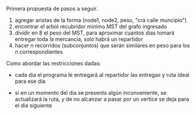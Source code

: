 Primera propuesta de pasos a seguir.

1. agregar aristas de la forma (node1, node2, peso, "cra calle muncipio")
2. encontrar el arbol recubridor minimo MST del grafo ingresado
3. dividir en 8 el peso del MST, para aproximar cuantos dias tomará entregar toda la mercancia, 
   solo habrá un repartidor
4. hacer n recorridos (subconjuntos) que serán similares en peso para los n correspondientes

Como abordar las restricciones dadas:

- cada dia el programa le entregará al repartidor las entregas y ruta ideal para ese dia

- si en un momento del dia se presenta algún inconveniente, se actualizará la ruta, y
de no alcanzar a pasar por un vertice se deja para el dia siguiente

